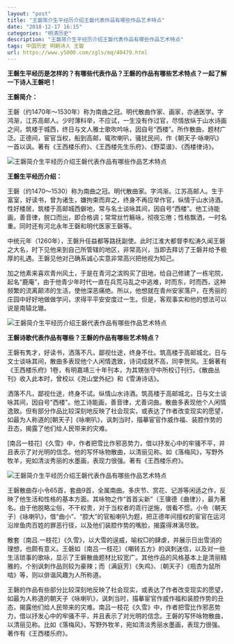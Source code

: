 ```yaml
---
layout: "post"
title: "王磐简介生平经历介绍王磐代表作品有哪些作品艺术特点"
date: "2018-12-17 16:15"
categories: "明清历史"
description: "王磐简介生平经历介绍王磐代表作品有哪些作品艺术特点"
tags: 中国历史 明朝诗人 王磐
url: https://www.y5000.com/zgls/mq/40479.html
---
```






**王磐生平经历是怎样的？有哪些代表作品？王磐的作品有哪些艺术特点？一起了解一下诗人王磐吧！**

 **王磐简介：**

王磐（约1470年～1530年）称为南曲之冠。明代散曲作家、画家，亦通医学。字鸿渐，江苏高邮人。少时薄科举，不应试，一生没有作过官，尽情放纵于山水诗画之间，筑楼于城西，终日与文人雅士歌吹吟咏，因自号“西楼”。所作散曲，题材广泛。正德间，宦官当权，船到高邮，辄吹喇叭，骚扰民间，作《朝天子·咏喇叭》一首以讽。著有《王西楼乐府》、《王西楼先生乐府》、《野菜谱》、《西楼律诗》。

![王磐简介生平经历介绍王磐代表作品有哪些作品艺术特点](https://img.y5000.com/uploads/allimg/190122/b415f1e97656580a93cefb441e54449a.jpg)

 **王磐生平经历介绍：**

王磐（约1470～1530）称为南曲之冠。明代散曲家。字鸿渐。江苏高邮人。生于富室，好读书，曾为诸生，嫌拘束而弃之，终身不再应举作官，纵情于山水诗酒。性好楼居，筑楼于高邮城西僻地，常与名士谈咏其间，因自号“西楼”。他工诗能画，善音律，脱口而出，即合格调；常常丝竹觞咏，彻夜忘倦；性格飘洒，一时名重。同时还有河北永年王磬和明代医家王磬等。

中统元年（1260年），王磐升任益都等路抚副使。此时江淮大都督李松涛久闻王磐之大名，时下见他来到自己所管辖的地区，非常高兴，当即去拜访了王磐并给予极厚的礼遇。王磐见他对己确系诚心实意非常高兴把他视为知己。

加之他素来喜欢青州风土，于是在青河之滨购买了田地，给自己修建了一栋宅院，起名“鹿庵”，由于他青少年时代一直在兵荒马乱之中逃难，时而东，时而西，这种频繁的流离颠沛的生活，使他深恶痛绝。所以，他想就在青州安家落户，在秀丽的庄园中好好地做做学问，求得平平安安度过一生。但是，客观事实和他的想法可以说是南辕北辙。

![王磐简介生平经历介绍王磐代表作品有哪些作品艺术特点](https://img.y5000.com/uploads/allimg/190122/55058c58291130f08f9701563fca4b94.jpg)

 **王磐诗歌代表作品有哪些？王磐的作品有哪些艺术特点？**

王磐有隽才，好读书，洒落不凡，鄙视仕途，终身不仕。筑高楼于高邮城北，日与文士谈咏其间，散曲多表现他个人闲情逸致，诗词成就不高，同李贺风。王磐著有《王西楼乐府》1卷，有明嘉靖三十年刊本，为其甥张守中所校订刊行。《散曲丛刊》收入此本时，曾校以《尧山堂外纪》和《雪涛诗话》。

洒落不凡，鄙视仕途，终身不试。纵情山水诗酒。筑高楼于高邮城北，日与文士谈咏其间，因自号"西楼"。他工诗能画，善音律，尤善词曲。散曲多表现他个人闲情逸致。但有部分作品比较深刻地反映了社会现实，或表达了作者改变现实的愿望，如最为人称道的[朝天子]《咏喇叭》，讽刺当时，描摹宦官作威作福、装腔作势的丑态，揭露了他们给人民带来的灾难。

[南吕一枝花]《久雪》中，作者把雪比作邪恶势力，借以抒发心中的牢骚不平，并且表示了对光明的信念。他的写怀咏物散曲，以清丽见称。如《落梅风》，写野外牧羊，宛如清淡秀丽的水墨画，表现力很强。著有《王西楼乐府》。

![王磐简介生平经历介绍王磐代表作品有哪些作品艺术特点](https://img.y5000.com/uploads/allimg/190122/63120a2b1532f3fd4ea11cbfe5061d6a.jpg)

王磐散曲存小令65首，套曲9首，全属南曲。多庆节、赏花、记游等闲适之作，反映了他生活和性格的基本方面。其咏物之作“首首尖新”（王骥德《曲律》），最为著名。由于他脱略尘俗，不干权贵，对于当权者的乖行逆施，很看不惯。小令〔朝天子〕《咏喇叭》，借“曲小”、“腔大”的官船喇叭为题，把正德年间擅权的宦官在运河沿岸鱼肉百姓的罪恶行径，以及他们装腔作势的嘴脸，揭露得淋漓尽致。

散套〔南吕.一枝花〕《久雪》，以大雪的逞威，喻权□的肆虐，并展示日出雪消的理想，也颇有意义。王磐如〔南吕·一枝花〕《嘲转五方》的讽刺迷信，以及对一些生活琐事的歌咏，显示了王磐散曲题材比较宽广。其他作品的风格基本上是清丽精雅的，个别讽刺作品则较为豪辣；而〔满庭芳〕《失鸡》、〔朝天子〕《瓶杏为鼠所啮》等，则以俳谐风趣为人所称道。

王磐的作品有些部分比较深刻地反映了社会现实，或表达了作者改变现实的愿望，如最为人称道的朝天子《咏喇叭》，讽刺当时，描摹宦官作威作福和装腔作势的丑态，揭露他们给人民带来的灾难。南吕一枝花《久雪》中，作者把雪比作邪恶势力，借以抒发心中的牢骚不平，并且表示了对光明的信念。王磐的写怀咏物散曲，以清丽见称。比如《落梅风》，写野外牧羊，宛如清淡秀丽水墨画，表现力很强。著作有《王西楼乐府》。
